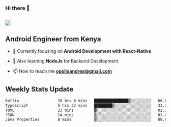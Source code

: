 ### Hi there 👋
<h2 align="left"><img src="https://readme-typing-svg.herokuapp.com?color=000000&lines=I'm+Andrew+Opollo😊;Welcome+to+my+Github😜"> </h2>

## Android Engineer from Kenya


- 🌱 Currently focusing on **Android Development with React-Native**

- 🔭 Also learning **NodeJs** for Backend Development

- 📫 How to reach me **opolloandres@gmail.com**


## Weekly Stats Update
<!--START_SECTION:waka-->

```txt
Kotlin                 10 hrs 6 mins   ███████████████▒░░░░░░░░░   60.84 %
TypeScript             5 hrs 32 mins   ████████▒░░░░░░░░░░░░░░░░   33.31 %
TOML                   23 mins         ▓░░░░░░░░░░░░░░░░░░░░░░░░   02.34 %
JSON                   14 mins         ▒░░░░░░░░░░░░░░░░░░░░░░░░   01.43 %
Java Properties        8 mins          ▒░░░░░░░░░░░░░░░░░░░░░░░░   00.90 %
```

<!--END_SECTION:waka-->



